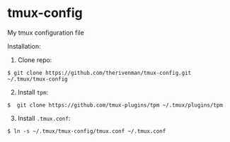 tmux-config
===========

My tmux configuration file

Installation:

1. Clone repo:
```
$ git clone https://github.com/therivenman/tmux-config.git ~/.tmux/tmux-config
```
2. Install `tpm`:
```
$  git clone https://github.com/tmux-plugins/tpm ~/.tmux/plugins/tpm
```
3. Install `.tmux.conf`:
```
$ ln -s ~/.tmux/tmux-config/tmux.conf ~/.tmux.conf
```
